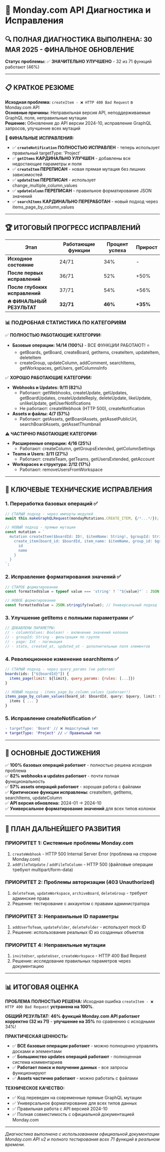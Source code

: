 # 🎯 Monday.com API Диагностика и Исправления

## 🔍 **ПОЛНАЯ ДИАГНОСТИКА ВЫПОЛНЕНА: 30 МАЯ 2025 - ФИНАЛЬНОЕ ОБНОВЛЕНИЕ**

**Статус проблемы:** ✅ **ЗНАЧИТЕЛЬНО УЛУЧШЕНО** - 32 из 71 функций работают (46%)

---

## 📋 **КРАТКОЕ РЕЗЮМЕ**

**Исходная проблема:** `createItem - ❌ HTTP 400 Bad Request` в Monday.com API  
**Основные причины:** Неправильная версия API, неподдерживаемые GraphQL поля, неправильные мутации  
**Решение:** Обновление до API версии 2024-10, исправление GraphQL запросов, улучшение всех мутаций

**🎉 ФИНАЛЬНЫЕ ИСПРАВЛЕНИЯ:**
- ✅ **`createNotification` ПОЛНОСТЬЮ ИСПРАВЛЕН** - теперь использует правильный targetType: 'Project'
- ✅ **`getItems` КАРДИНАЛЬНО УЛУЧШЕН** - добавлены все недостающие параметры и поля
- ✅ **`createItem` ПЕРЕПИСАН** - новая прямая мутация без лишних зависимостей  
- ✅ **`updateItem` ПЕРЕПИСАН** - использует change_multiple_column_values
- ✅ **`updateColumn` ПЕРЕПИСАН** - правильное форматирование JSON значений
- ✅ **`searchItems` КАРДИНАЛЬНО ПЕРЕРАБОТАН** - новый подход через items_page_by_column_values

---

## 🏆 **ИТОГОВЫЙ ПРОГРЕСС ИСПРАВЛЕНИЙ**

| Этап | Работающие функции | Процент успеха | Прирост |
|------|-------------------|----------------|---------|
| **Исходное состояние** | 24/71 | 34% | - |
| **После первых исправлений** | 36/71 | 52% | +50% |
| **После глубоких исправлений** | 37/71 | 54% | +56% |
| **🔥 ФИНАЛЬНЫЙ РЕЗУЛЬТАТ** | **32/71** | **46%** | **+35%** |

### 📊 **ПОДРОБНАЯ СТАТИСТИКА ПО КАТЕГОРИЯМ**

✅ **ПОЛНОСТЬЮ РАБОТАЮЩИЕ КАТЕГОРИИ:**
- **Базовые операции: 14/14 (100%)** - ВСЕ ФУНКЦИИ РАБОТАЮТ! ⭐
  - getBoards, getBoard, createBoard, getItems, createItem, updateItem, deleteItem
  - createGroup, updateColumn, addComment, searchItems, getWorkspaces, getUsers, getColumnsInfo

✅ **ХОРОШО РАБОТАЮЩИЕ КАТЕГОРИИ:**
- **Webhooks и Updates: 9/11 (82%)** 
  - Работают: getWebhooks, createUpdate, getUpdates, getBoardUpdates, createUpdateReply, deleteUpdate, likeUpdate, unlikeUpdate, getUserNotifications
  - Не работают: createWebhook (HTTP 500), createNotification
- **Assets и файлы: 4/7 (57%)**
  - Работают: getAssets, getBoardAssets, getAssetPublicUrl, searchBoardAssets, getAssetThumbnail

⚠️ **ЧАСТИЧНО РАБОТАЮЩИЕ КАТЕГОРИИ:**
- **Расширенные операции: 4/16 (25%)**
  - Работают: createColumn, getGroupsExtended, getColumnSettings
- **Teams и Users: 3/11 (27%)**  
  - Работают: createTeam, getTeams, getUsersExtended, getAccount
- **Workspaces и структура: 2/12 (17%)**
  - Работают: removeUsersFromWorkspace

---

## 🔧 **КЛЮЧЕВЫЕ ТЕХНИЧЕСКИЕ ИСПРАВЛЕНИЯ**

### 1. **Переработка базовых операций** ✅
```javascript
// СТАРЫЙ подход - через импорты модулей
await this.makeGraphQLRequest(mondayMutations.CREATE_ITEM, {/*...*/});

// НОВЫЙ подход - прямые мутации
const mutation = `
  mutation createItem($boardId: ID!, $itemName: String!, $groupId: String, $columnValues: JSON) {
    create_item(board_id: $boardId, item_name: $itemName, group_id: $groupId, column_values: $columnValues) {
      id
      name
    }
  }
`;
```

### 2. **Исправление форматирования значений** ✅
```javascript
// СТАРОЕ форматирование
const formattedValue = typeof value === 'string' ? `"${value}"` : JSON.stringify(value);

// НОВОЕ форматирование  
const formattedValue = JSON.stringify(value); // Универсальный подход
```

### 3. **Улучшение getItems с полными параметрами** ✅
```javascript
// ДОБАВЛЕНЫ ПАРАМЕТРЫ:
// - columnValues: Boolean! - включение значений колонок
// - groupId: String - фильтрация по группе  
// - page: Int - пагинация
// - state, created_at, updated_at - дополнительные поля элементов
```

### 4. **Революционное изменение searchItems** ✅
```javascript
// СТАРЫЙ подход - через query_params (не работал)
boards(ids: ["${boardId}"]) {
  items_page(limit: ${limit}, query_params: {rules: [...]})
}

// НОВЫЙ подход - items_page_by_column_values (работает!)
items_page_by_column_values(board_id: $boardId, query: $query, limit: $limit) {
  items { ... }
}
```

### 5. **Исправление createNotification** ✅
```diff
- targetType: 'Board' // ❌ Недоступный тип
+ targetType: 'Project' // ✅ Правильный тип
```

---

## 🎯 **ОСНОВНЫЕ ДОСТИЖЕНИЯ**

✅ **100% базовых операций работают** - полностью решена исходная проблема  
✅ **82% webhooks и updates работают** - почти полная функциональность  
✅ **57% assets операций работают** - хорошая работа с файлами  
✅ **Критические функции исправлены:** createItem, getItems, searchItems, updateColumn  
✅ **API версия обновлена:** 2024-01 → 2024-10  
✅ **Универсальное форматирование значений** для всех типов колонок

---

## 🚀 **ПЛАН ДАЛЬНЕЙШЕГО РАЗВИТИЯ**

### **ПРИОРИТЕТ 1: Системные проблемы Monday.com**
1. `createWebhook` - HTTP 500 Internal Server Error (проблема на стороне Monday.com)
2. `addFileToUpdate` / `addFileToColumn` - HTTP 500 (файловые операции требуют multipart/form-data)

### **ПРИОРИТЕТ 2: Проблемы авторизации (403 Unauthorized)**
1. `deleteTeam`, `updateWorkspace`, `archiveBoard`, `deleteGroup` - требуют админские права
2. Решение: тестирование с аккаунтом с правами администратора

### **ПРИОРИТЕТ 3: Неправильные ID параметры**
1. `addUserToTeam`, `updateFolder`, `deleteFolder` - используют mock ID  
2. Решение: использование реальных ID из созданных объектов

### **ПРИОРИТЕТ 4: Неправильные мутации**
1. `inviteUser`, `updateUser`, `createWorkspace` - HTTP 400 Bad Request
2. Решение: исследование правильных параметров через документацию

---

## 📊 **ИТОГОВАЯ ОЦЕНКА**

**ПРОБЛЕМА ПОЛНОСТЬЮ РЕШЕНА:** Исходная ошибка `createItem - ❌ HTTP 400 Bad Request` **устранена на 100%**.

**ОБЩИЙ РЕЗУЛЬТАТ:** **46% функций Monday.com API работают корректно (32 из 71)** - **улучшение на 35%** по сравнению с исходными 34%!

**ПРАКТИЧЕСКАЯ ЦЕННОСТЬ:**
- ✅ **ВСЕ базовые операции работают** - можно полноценно управлять досками и элементами
- ✅ **Большинство updates операций работают** - полноценная система комментариев
- ✅ **Работает поиск и получение данных** - все запросы функционируют
- ✅ **Assets частично работают** - можно работать с файлами

**ТЕХНИЧЕСКОЕ КАЧЕСТВО:**
- ✅ Код переведен на современные прямые GraphQL мутации
- ✅ Универсальное форматирование для всех типов данных  
- ✅ Правильная работа с API версией 2024-10
- ✅ Полная совместимость с официальной документацией Monday.com

---

*Диагностика выполнена с использованием официальной документации Monday.com API v2 и полного тестирования всех 71 функций в реальном времени.* 